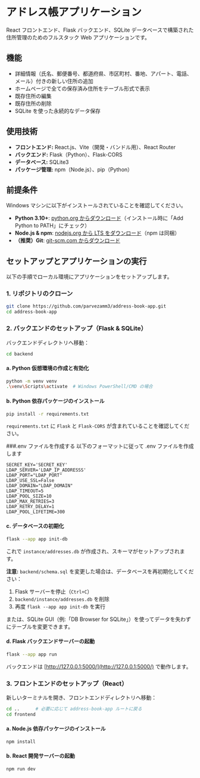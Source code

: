 # アドレス帳アプリケーション

React フロントエンド、Flask バックエンド、SQLite データベースで構築された住所管理のためのフルスタック Web アプリケーションです。

## 機能

- 詳細情報（氏名、郵便番号、都道府県、市区町村、番地、アパート、電話、メール）付きの新しい住所の追加
- ホームページで全ての保存済み住所をテーブル形式で表示
- 既存住所の編集
- 既存住所の削除
- SQLite を使った永続的なデータ保存

## 使用技術

- **フロントエンド:** React.js、Vite（開発・バンドル用）、React Router
- **バックエンド:** Flask（Python）、Flask-CORS
- **データベース:** SQLite3
- **パッケージ管理:** npm（Node.js）、pip（Python）

## 前提条件

Windows マシンに以下がインストールされていることを確認してください。

- **Python 3.10+**: [python.org からダウンロード](https://www.python.org/downloads/)（インストール時に「Add Python to PATH」にチェック）
- **Node.js & npm**: [nodejs.org から LTS をダウンロード](https://nodejs.org/)（npm は同梱）
- **（推奨）Git**: [git-scm.com からダウンロード](https://git-scm.com/)

## セットアップとアプリケーションの実行

以下の手順でローカル環境にアプリケーションをセットアップします。

### 1. リポジトリのクローン
```sh
git clone https://github.com/parvezamm3/address-book-app.git
cd address-book-app
```
### 2. バックエンドのセットアップ（Flask & SQLite）

バックエンドディレクトリへ移動：

```sh
cd backend
```

#### a. Python 仮想環境の作成と有効化

```sh
python -m venv venv
.\venv\Scripts\activate  # Windows PowerShell/CMD の場合
```

#### b. Python 依存パッケージのインストール

```sh
pip install -r requirements.txt
```

`requirements.txt` に `Flask` と `Flask-CORS` が含まれていることを確認してください。

###.env ファイルを作成する
以下のフォーマットに従って .env ファイルを作成します
```file
SECRET_KEY='SECRET_KEY'
LDAP_SERVER='LDAP_IP_ADDRESSS'
LDAP_PORT="LDAP_PORT"
LDAP_USE_SSL=False
LDAP_DOMAIN="LDAP_DOMAIN"
LDAP_TIMEOUT=5
LDAP_POOL_SIZE=10
LDAP_MAX_RETRIES=3
LDAP_RETRY_DELAY=1
LDAP_POOL_LIFETIME=300
```


#### c. データベースの初期化

```sh
flask --app app init-db
```

これで `instance/addresses.db` が作成され、スキーマがセットアップされます。

**注意:** `backend/schema.sql` を変更した場合は、データベースを再初期化してください：

1. Flask サーバーを停止（`Ctrl+C`）
2. `backend/instance/addresses.db` を削除
3. 再度 `flask --app app init-db` を実行

または、SQLite GUI（例:「DB Browser for SQLite」）を使ってデータを失わずにテーブルを変更できます。

#### d. Flask バックエンドサーバーの起動

```sh
flask --app app run
```

バックエンドは [http://127.0.0.1:5000/](http://127.0.0.1:5000/) で動作します。

### 3. フロントエンドのセットアップ（React）

新しいターミナルを開き、フロントエンドディレクトリへ移動：

```sh
cd ..      # 必要に応じて address-book-app ルートに戻る
cd frontend
```

#### a. Node.js 依存パッケージのインストール

```sh
npm install
```

#### b. React 開発サーバーの起動

```sh
npm run dev
```